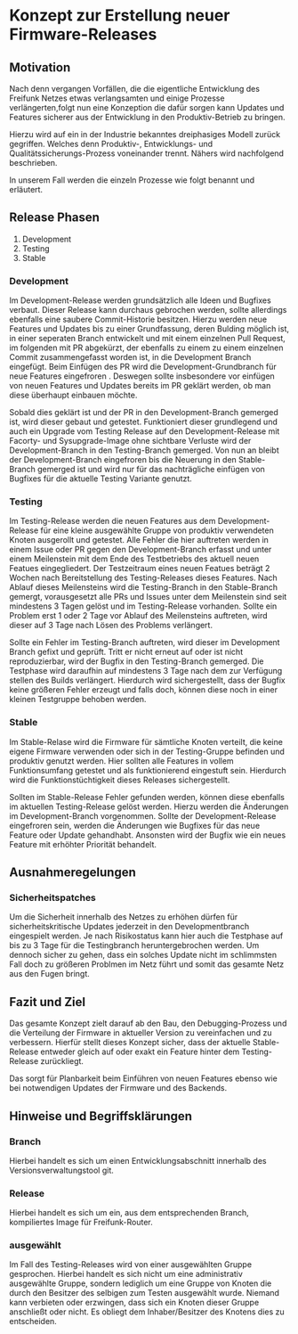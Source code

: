 # Konzept zur Erstellung neuer Firmware-Releases


## Motivation
Nach denn vergangen Vorfällen, die die eigentliche Entwicklung des Freifunk Netzes etwas verlangsamten 
und einige Prozesse verlängerten,folgt nun eine Konzeption die dafür sorgen kann Updates und Features 
sicherer aus der Entwicklung in den Produktiv-Betrieb zu bringen.

Hierzu wird auf ein in der Industrie bekanntes dreiphasiges Modell zurück gegriffen. 
Welches denn Produktiv-, Entwicklungs- und Qualitätssicherungs-Prozess voneinander trennt. 
Nähers wird nachfolgend beschrieben.

In unserem Fall werden die einzeln Prozesse wie folgt benannt und erläutert.


## Release Phasen
1. Development
2. Testing
3. Stable


### Development
Im Development-Release werden grundsätzlich alle Ideen und Bugfixes verbaut. Dieser Release kann durchaus gebrochen werden, sollte allerdings ebenfalls eine saubere Commit-Historie besitzen. 
Hierzu werden neue Features und Updates bis zu einer Grundfassung, deren Bulding möglich ist, 
in einer seperaten Branch entwickelt und mit einem einzelnen Pull Request, im folgenden mit PR 
abgekürzt, der ebenfalls zu einem zu einem einzelnen Commit zusammengefasst worden ist, in die 
Development Branch eingefügt. Beim Einfügen des PR wird die Development-Grundbranch für neue 
Features eingefroren . Deswegen sollte insbesondere vor einfügen von neuen Features und Updates 
bereits im PR geklärt werden, ob man diese überhaupt einbauen möchte.

Sobald dies geklärt ist und der PR in den Development-Branch gemerged ist, wird dieser gebaut und 
getestet. Funktioniert dieser grundlegend und auch ein Upgrade vom Testing Release auf den 
Development-Release mit Facorty- und Sysupgrade-Image ohne sichtbare Verluste wird der 
Development-Branch in den Testing-Branch gemerged. Von nun an bleibt der Development-Branch 
eingefroren bis die Neuerung in den Stable-Branch gemerged ist und wird nur für das nachträgliche einfügen von Bugfixes für die aktuelle Testing Variante genutzt.


### Testing
Im Testing-Release werden die neuen Features aus dem Development-Release für eine kleine ausgewählte 
Gruppe von produktiv verwendeten Knoten ausgerollt und getestet. Alle Fehler die hier auftreten 
werden in einem Issue oder PR gegen den Development-Branch erfasst und unter einem Meilenstein mit 
dem Ende des Testbetriebs des aktuell neuen Featues eingegliedert. Der Testzeitraum eines neuen 
Featues beträgt 2 Wochen nach Bereitstellung des Testing-Releases dieses Features. Nach Ablauf 
dieses Meilensteins wird die Testing-Branch in den Stable-Branch gemergt, vorausgesetzt alle PRs und 
Issues unter dem Meilenstein sind seit mindestens 3 Tagen gelöst und im Testing-Release vorhanden. 
Sollte ein Problem erst 1 oder 2 Tage vor Ablauf des Meilensteins auftreten, wird dieser auf 3 Tage 
nach Lösen des Problems verlängert.

Sollte ein Fehler im Testing-Branch auftreten, wird dieser im Development Branch gefixt und geprüft. 
Tritt er nicht erneut auf oder ist nicht reproduzierbar, wird der Bugfix in den Testing-Branch 
gemerged. Die Testphase wird daraufhin auf mindestens 3 Tage nach dem zur Verfügung stellen des Builds verlängert. Hierdurch wird sichergestellt, dass der Bugfix keine größeren Fehler erzeugt und 
falls doch, können diese noch in einer kleinen Testgruppe behoben werden.


### Stable
Im Stable-Relase wird die Firmware für sämtliche Knoten verteilt, die keine eigene Firmware 
verwenden oder sich in der Testing-Gruppe befinden und produktiv genutzt werden. Hier sollten alle 
Features in vollem Funktionsumfang getestet und als funktionierend eingestuft sein. 
Hierdurch wird die Funktionstüchtigkeit dieses Releases sichergestellt.

Sollten im Stable-Release Fehler gefunden werden, können diese ebenfalls im aktuellen Testing-Release gelöst werden. Hierzu werden die Änderungen im Development-Branch vorgenommen. Sollte der Development-Release eingefroren sein, werden die Änderungen wie Bugfixes für das neue Feature oder 
Update gehandhabt. Ansonsten wird der Bugfix wie ein neues Feature mit erhöhter Priorität behandelt.


## Ausnahmeregelungen
### Sicherheitspatches
Um die Sicherheit innerhalb des Netzes zu erhöhen dürfen für sicherheitskritische Updates jederzeit 
in den Developmentbranch eingespielt werden. Je nach Risikostatus kann hier auch die Testphase auf 
bis zu 3 Tage für die Testingbranch heruntergebrochen werden. Um dennoch sicher zu gehen, dass ein 
solches Update nicht im schlimmsten Fall doch zu größeren Problmen im Netz führt und somit das 
gesamte Netz aus den Fugen bringt.


## Fazit und Ziel
Das gesamte Konzept zielt darauf ab den Bau, den Debugging-Prozess und die Verteilung der Firmware 
in aktueller Version zu vereinfachen und zu verbessern. Hierfür stellt dieses Konzept sicher, dass 
der aktuelle Stable-Release entweder gleich auf oder exakt ein Feature hinter dem Testing-Release 
zurückliegt. 

Das sorgt für Planbarkeit beim Einführen von neuen Features ebenso wie bei notwendigen Updates der 
Firmware und des Backends.

<!-- So können zum Beispiel auf einer kleineren Gruppe von Backend-Servern die Konfigurationen für 
den Testing-Release laufen um gegebenenfalls auftretende Probleme zu entdecken und debuggen. Während 
der Großteil Netzes über die Stable Gateways verfügt und dennoch nicht veraltet ist. -->


## Hinweise und Begriffsklärungen
### Branch
Hierbei handelt es sich um einen Entwicklungsabschnitt innerhalb des Versionsverwaltungstool git.


### Release
Hierbei handelt es sich um ein, aus dem entsprechenden Branch, kompiliertes Image für Freifunk-Router.


### ausgewählt
Im Fall des Testing-Releases wird von einer ausgewählten Gruppe gesprochen. Hierbei handelt es sich nicht um eine administrativ ausgewählte Gruppe, sondern lediglich um eine Gruppe von Knoten die durch den Besitzer des selbigen zum Testen ausgewählt wurde. Niemand kann verbieten oder erzwingen, dass sich ein Knoten dieser Gruppe anschließt oder nicht. Es obliegt dem Inhaber/Besitzer des Knotens dies zu entscheiden.